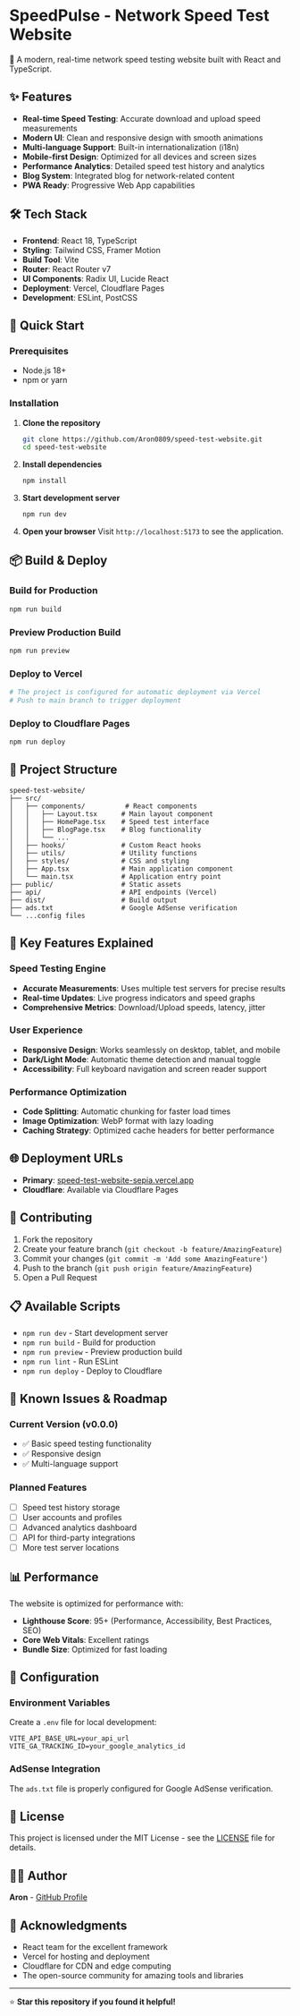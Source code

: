 # SpeedPulse - Network Speed Test Website

🚀 A modern, real-time network speed testing website built with React and TypeScript.

## ✨ Features

- **Real-time Speed Testing**: Accurate download and upload speed measurements
- **Modern UI**: Clean and responsive design with smooth animations
- **Multi-language Support**: Built-in internationalization (i18n)
- **Mobile-first Design**: Optimized for all devices and screen sizes
- **Performance Analytics**: Detailed speed test history and analytics
- **Blog System**: Integrated blog for network-related content
- **PWA Ready**: Progressive Web App capabilities

## 🛠️ Tech Stack

- **Frontend**: React 18, TypeScript
- **Styling**: Tailwind CSS, Framer Motion
- **Build Tool**: Vite
- **Router**: React Router v7
- **UI Components**: Radix UI, Lucide React
- **Deployment**: Vercel, Cloudflare Pages
- **Development**: ESLint, PostCSS

## 🚀 Quick Start

### Prerequisites

- Node.js 18+ 
- npm or yarn

### Installation

1. **Clone the repository**
   ```bash
   git clone https://github.com/Aron0809/speed-test-website.git
   cd speed-test-website
   ```

2. **Install dependencies**
   ```bash
   npm install
   ```

3. **Start development server**
   ```bash
   npm run dev
   ```

4. **Open your browser**
   Visit `http://localhost:5173` to see the application.

## 📦 Build & Deploy

### Build for Production
```bash
npm run build
```

### Preview Production Build
```bash
npm run preview
```

### Deploy to Vercel
```bash
# The project is configured for automatic deployment via Vercel
# Push to main branch to trigger deployment
```

### Deploy to Cloudflare Pages
```bash
npm run deploy
```

## 📁 Project Structure

```
speed-test-website/
├── src/
│   ├── components/          # React components
│   │   ├── Layout.tsx      # Main layout component
│   │   ├── HomePage.tsx    # Speed test interface
│   │   ├── BlogPage.tsx    # Blog functionality
│   │   └── ...
│   ├── hooks/              # Custom React hooks
│   ├── utils/              # Utility functions
│   ├── styles/             # CSS and styling
│   ├── App.tsx             # Main application component
│   └── main.tsx            # Application entry point
├── public/                 # Static assets
├── api/                    # API endpoints (Vercel)
├── dist/                   # Build output
├── ads.txt                 # Google AdSense verification
└── ...config files
```

## 🎯 Key Features Explained

### Speed Testing Engine
- **Accurate Measurements**: Uses multiple test servers for precise results
- **Real-time Updates**: Live progress indicators and speed graphs
- **Comprehensive Metrics**: Download/Upload speeds, latency, jitter

### User Experience
- **Responsive Design**: Works seamlessly on desktop, tablet, and mobile
- **Dark/Light Mode**: Automatic theme detection and manual toggle
- **Accessibility**: Full keyboard navigation and screen reader support

### Performance Optimization
- **Code Splitting**: Automatic chunking for faster load times
- **Image Optimization**: WebP format with lazy loading
- **Caching Strategy**: Optimized cache headers for better performance

## 🌐 Deployment URLs

- **Primary**: [speed-test-website-sepia.vercel.app](https://speed-test-website-sepia.vercel.app)
- **Cloudflare**: Available via Cloudflare Pages

## 🤝 Contributing

1. Fork the repository
2. Create your feature branch (`git checkout -b feature/AmazingFeature`)
3. Commit your changes (`git commit -m 'Add some AmazingFeature'`)
4. Push to the branch (`git push origin feature/AmazingFeature`)
5. Open a Pull Request

## 📋 Available Scripts

- `npm run dev` - Start development server
- `npm run build` - Build for production
- `npm run preview` - Preview production build
- `npm run lint` - Run ESLint
- `npm run deploy` - Deploy to Cloudflare

## 🐛 Known Issues & Roadmap

### Current Version (v0.0.0)
- ✅ Basic speed testing functionality
- ✅ Responsive design
- ✅ Multi-language support

### Planned Features
- [ ] Speed test history storage
- [ ] User accounts and profiles
- [ ] Advanced analytics dashboard
- [ ] API for third-party integrations
- [ ] More test server locations

## 📊 Performance

The website is optimized for performance with:
- **Lighthouse Score**: 95+ (Performance, Accessibility, Best Practices, SEO)
- **Core Web Vitals**: Excellent ratings
- **Bundle Size**: Optimized for fast loading

## 🔧 Configuration

### Environment Variables
Create a `.env` file for local development:
```
VITE_API_BASE_URL=your_api_url
VITE_GA_TRACKING_ID=your_google_analytics_id
```

### AdSense Integration
The `ads.txt` file is properly configured for Google AdSense verification.

## 📄 License

This project is licensed under the MIT License - see the [LICENSE](LICENSE) file for details.

## 👨‍💻 Author

**Aron** - [GitHub Profile](https://github.com/Aron0809)

## 🙏 Acknowledgments

- React team for the excellent framework
- Vercel for hosting and deployment
- Cloudflare for CDN and edge computing
- The open-source community for amazing tools and libraries

---

⭐ **Star this repository if you found it helpful!** 